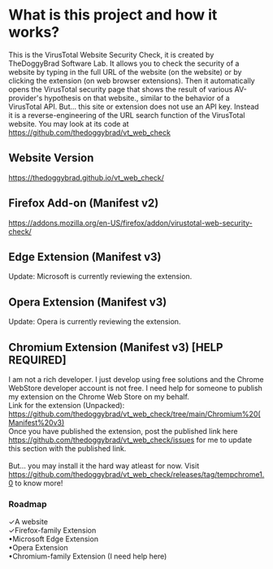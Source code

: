 # What is this project and how it works?
This is the VirusTotal Website Security Check, it is created by TheDoggyBrad Software Lab. It allows you to check the security of a website by typing in the full URL of the website (on the website) or by clicking the extension (on web browser extensions). Then it automatically opens the VirusTotal security page that shows the result of various AV-provider's hypothesis on that website., similar to the behavior of a VirusTotal API. But... this site or extension does not use an API key. Instead it is a reverse-engineering of the URL search function of the VirusTotal website. You may look at its code at https://github.com/thedoggybrad/vt_web_check

## Website Version
https://thedoggybrad.github.io/vt_web_check/

## Firefox Add-on (Manifest v2)
https://addons.mozilla.org/en-US/firefox/addon/virustotal-web-security-check/

## Edge Extension (Manifest v3)
Update: Microsoft is currently reviewing the extension.

## Opera Extension (Manifest v3)
Update: Opera is currently reviewing the extension.

## Chromium Extension (Manifest v3) [HELP REQUIRED]
I am not a rich developer. I just develop using free solutions and the Chrome WebStore developer account is not free. I need help for someone to publish my extension on the Chrome Web Store on my behalf.
<br>
Link for the extension (Unpacked): https://github.com/thedoggybrad/vt_web_check/tree/main/Chromium%20(Manifest%20v3)
<br>
Once you have published the extension, post the published link here https://github.com/thedoggybrad/vt_web_check/issues for me to update this section with the published link.<br><br>
But... you may install it the hard way atleast for now. Visit https://github.com/thedoggybrad/vt_web_check/releases/tag/tempchrome1.0 to know more!

### Roadmap
✓A website<br>
✓Firefox-family Extension<br>
•Microsoft Edge Extension<br>
•Opera Extension<br>
•Chromium-family Extension (I need help here)


